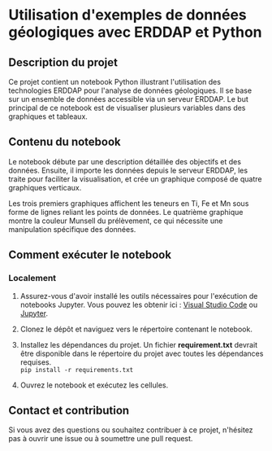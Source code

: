 # Utilisation d'exemples de données géologiques avec ERDDAP et Python

## Description du projet

Ce projet contient un notebook Python illustrant l'utilisation des technologies ERDDAP pour l'analyse de données géologiques. Il se base sur un ensemble de données accessible via un serveur ERDDAP. Le but principal de ce notebook est de visualiser plusieurs variables dans des graphiques et tableaux.

## Contenu du notebook

Le notebook débute par une description détaillée des objectifs et des données. Ensuite, il importe les données depuis le serveur ERDDAP, les traite pour faciliter la visualisation, et crée un graphique composé de quatre graphiques verticaux.

Les trois premiers graphiques affichent les teneurs en Ti, Fe et Mn sous forme de lignes reliant les points de données. Le quatrième graphique montre la couleur Munsell du prélèvement, ce qui nécessite une manipulation spécifique des données.

## Comment exécuter le notebook

### Localement

1. Assurez-vous d'avoir installé les outils nécessaires pour l'exécution de notebooks Jupyter. Vous pouvez les obtenir ici : [Visual Studio Code](https://code.visualstudio.com/) ou [Jupyter](https://jupyter.org/).

2. Clonez le dépôt et naviguez vers le répertoire contenant le notebook.

3. Installez les dépendances du projet. Un fichier **requirement.txt** devrait être disponible dans le répertoire du projet avec toutes les dépendances requises.  
   `pip install -r requirements.txt`

4. Ouvrez le notebook et exécutez les cellules.

## Contact et contribution

Si vous avez des questions ou souhaitez contribuer à ce projet, n'hésitez pas à ouvrir une issue ou à soumettre une pull request.
